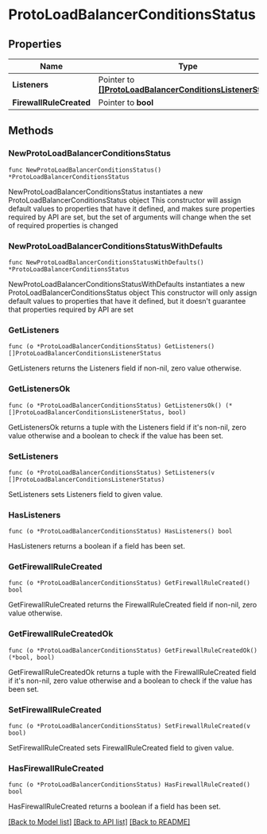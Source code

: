 # ProtoLoadBalancerConditionsStatus

## Properties

Name | Type | Description | Notes
------------ | ------------- | ------------- | -------------
**Listeners** | Pointer to [**[]ProtoLoadBalancerConditionsListenerStatus**](ProtoLoadBalancerConditionsListenerStatus.md) |  | [optional] 
**FirewallRuleCreated** | Pointer to **bool** |  | [optional] 

## Methods

### NewProtoLoadBalancerConditionsStatus

`func NewProtoLoadBalancerConditionsStatus() *ProtoLoadBalancerConditionsStatus`

NewProtoLoadBalancerConditionsStatus instantiates a new ProtoLoadBalancerConditionsStatus object
This constructor will assign default values to properties that have it defined,
and makes sure properties required by API are set, but the set of arguments
will change when the set of required properties is changed

### NewProtoLoadBalancerConditionsStatusWithDefaults

`func NewProtoLoadBalancerConditionsStatusWithDefaults() *ProtoLoadBalancerConditionsStatus`

NewProtoLoadBalancerConditionsStatusWithDefaults instantiates a new ProtoLoadBalancerConditionsStatus object
This constructor will only assign default values to properties that have it defined,
but it doesn't guarantee that properties required by API are set

### GetListeners

`func (o *ProtoLoadBalancerConditionsStatus) GetListeners() []ProtoLoadBalancerConditionsListenerStatus`

GetListeners returns the Listeners field if non-nil, zero value otherwise.

### GetListenersOk

`func (o *ProtoLoadBalancerConditionsStatus) GetListenersOk() (*[]ProtoLoadBalancerConditionsListenerStatus, bool)`

GetListenersOk returns a tuple with the Listeners field if it's non-nil, zero value otherwise
and a boolean to check if the value has been set.

### SetListeners

`func (o *ProtoLoadBalancerConditionsStatus) SetListeners(v []ProtoLoadBalancerConditionsListenerStatus)`

SetListeners sets Listeners field to given value.

### HasListeners

`func (o *ProtoLoadBalancerConditionsStatus) HasListeners() bool`

HasListeners returns a boolean if a field has been set.

### GetFirewallRuleCreated

`func (o *ProtoLoadBalancerConditionsStatus) GetFirewallRuleCreated() bool`

GetFirewallRuleCreated returns the FirewallRuleCreated field if non-nil, zero value otherwise.

### GetFirewallRuleCreatedOk

`func (o *ProtoLoadBalancerConditionsStatus) GetFirewallRuleCreatedOk() (*bool, bool)`

GetFirewallRuleCreatedOk returns a tuple with the FirewallRuleCreated field if it's non-nil, zero value otherwise
and a boolean to check if the value has been set.

### SetFirewallRuleCreated

`func (o *ProtoLoadBalancerConditionsStatus) SetFirewallRuleCreated(v bool)`

SetFirewallRuleCreated sets FirewallRuleCreated field to given value.

### HasFirewallRuleCreated

`func (o *ProtoLoadBalancerConditionsStatus) HasFirewallRuleCreated() bool`

HasFirewallRuleCreated returns a boolean if a field has been set.


[[Back to Model list]](../README.md#documentation-for-models) [[Back to API list]](../README.md#documentation-for-api-endpoints) [[Back to README]](../README.md)


